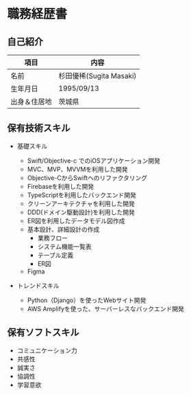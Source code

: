 # 職務経歴書

## 自己紹介

|  項目   |  内容 |
| ---- | ---- |
| 名前 | 杉田優稀(Sugita Masaki) |
| 生年月日 | 1995/09/13 |
| 出身＆住居地 | 茨城県 |

## 保有技術スキル

- 基礎スキル
    - Swift/Objective-c でのiOSアプリケーション開発
    - MVC、MVP、MVVMを利用した開発
    - Objective-CからSwiftへのリファクタリング
    - Firebaseを利用した開発
    - TypeScriptを利用したバックエンド開発
    - クリーンアーキテクチャを利用した開発
    - DDD(ドメイン駆動設計)を利用した開発
    - ER図を利用したデータモデル図作成
    - 基本設計、詳細設計の作成
        - 業務フロー
        - システム機能一覧表
        - テーブル定義
        - ER図
    - Figma

- トレンドスキル
    - Python（Django）を使ったWebサイト開発
    - AWS Amplifyを使った、サーバーレスなバックエンド開発

## 保有ソフトスキル

- コミュニケーション力
- 共感性
- 誠実さ
- 協調性
- 学習意欲